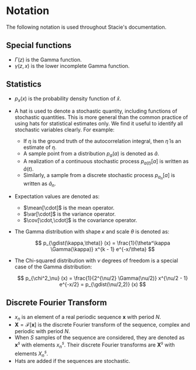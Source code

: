 # Notation

The following notation is used throughout Stacie's documentation.

## Special functions

- $\Gamma(z)$ is the Gamma function.
- $\gamma(z, x)$ is the lower incomplete Gamma function.

## Statistics

- $p_x(x)$ is the probability density function of $\hat{x}$.

- A hat is used to denote a stochastic quantity, including functions of stochastic quantities.
  This is more general than the common practice of using hats for statistical estimates only.
  We find it useful to identify all stochastic variables clearly.
  For example:

    - If $\eta$ is the ground truth of the autocorrelation integral,
      then $\hat{\eta}$ is an estimate of $\eta$.
    - A sample point from a distribution $p_a(a)$ is denoted as $\hat{a}$.
    - A realization of a continuous stochastic process $p_{a(t)}[a]$ is written as $\hat{a}(t)$.
    - Similarly, a sample from a discrete stochastic process $p_{a_n}[a]$ is written as $\hat{a}_n$.

- Expectation values are denoted as:

    - $\mean[\cdot]$ is the mean operator.
    - $\var[\cdot]$ is the variance operator.
    - $\cov[\cdot,\cdot]$ is the covariance operator.

- The Gamma distribution with shape $\kappa$ and scale $\theta$ is denoted as:

    $$
        p_{\gdist(\kappa,\theta)} (x)
        = \frac{1}{\theta^\kappa \Gamma(\kappa)} x^{k - 1} e^{-x/\theta}
    $$

- The Chi-squared distribution with $\nu$ degrees of freedom is a special case of the Gamma distribution:

    $$
        p_{\chi^2_\nu} (x)
        = \frac{1}{2^{\nu/2} \Gamma(\nu/2)} x^{\nu/2 - 1} e^{-x/2}
        = p_{\gdist(\nu/2,2)} (x)
    $$


## Discrete Fourier Transform

- $x_n$ is an element of a real periodic sequence $\mathbf{x}$ with period $N$.
- $\mathbf{X} = \mathcal{F}[\mathbf{x}]$ is the discrete Fourier transform of the sequence,
  complex and periodic with period $N$.
- When $S$ samples of the sequence are considered, they are denoted as $\mathbf{x}^s$
  with elements $x^s_n$.
  Their discrete Fourier transforms are $\mathbf{X}^s$ with elements $X^s_n$.
- Hats are added if the sequences are stochastic.
